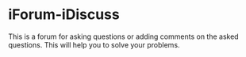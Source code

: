 # iForum-iDiscuss
This is a forum for asking questions or adding comments on the asked questions. This will help you to solve your problems.
